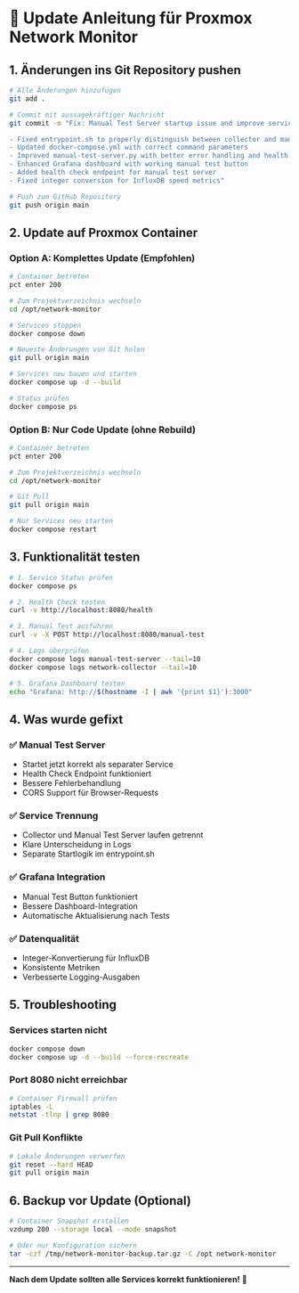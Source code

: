 # 🔄 Update Anleitung für Proxmox Network Monitor

## 1. Änderungen ins Git Repository pushen

```bash
# Alle Änderungen hinzufügen
git add .

# Commit mit aussagekräftiger Nachricht
git commit -m "Fix: Manual Test Server startup issue and improve service separation

- Fixed entrypoint.sh to properly distinguish between collector and manual-test-server
- Updated docker-compose.yml with correct command parameters
- Improved manual-test-server.py with better error handling and health checks
- Enhanced Grafana dashboard with working manual test button
- Added health check endpoint for manual test server
- Fixed integer conversion for InfluxDB speed metrics"

# Push zum GitHub Repository
git push origin main
```

## 2. Update auf Proxmox Container

### Option A: Komplettes Update (Empfohlen)
```bash
# Container betreten
pct enter 200

# Zum Projektverzeichnis wechseln
cd /opt/network-monitor

# Services stoppen
docker compose down

# Neueste Änderungen von Git holen
git pull origin main

# Services neu bauen und starten
docker compose up -d --build

# Status prüfen
docker compose ps
```

### Option B: Nur Code Update (ohne Rebuild)
```bash
# Container betreten
pct enter 200

# Zum Projektverzeichnis wechseln
cd /opt/network-monitor

# Git Pull
git pull origin main

# Nur Services neu starten
docker compose restart
```

## 3. Funktionalität testen

```bash
# 1. Service Status prüfen
docker compose ps

# 2. Health Check testen
curl -v http://localhost:8080/health

# 3. Manual Test ausführen
curl -v -X POST http://localhost:8080/manual-test

# 4. Logs überprüfen
docker compose logs manual-test-server --tail=10
docker compose logs network-collector --tail=10

# 5. Grafana Dashboard testen
echo "Grafana: http://$(hostname -I | awk '{print $1}'):3000"
```

## 4. Was wurde gefixt

### ✅ Manual Test Server
- Startet jetzt korrekt als separater Service
- Health Check Endpoint funktioniert
- Bessere Fehlerbehandlung
- CORS Support für Browser-Requests

### ✅ Service Trennung
- Collector und Manual Test Server laufen getrennt
- Klare Unterscheidung in Logs
- Separate Startlogik im entrypoint.sh

### ✅ Grafana Integration
- Manual Test Button funktioniert
- Bessere Dashboard-Integration
- Automatische Aktualisierung nach Tests

### ✅ Datenqualität
- Integer-Konvertierung für InfluxDB
- Konsistente Metriken
- Verbesserte Logging-Ausgaben

## 5. Troubleshooting

### Services starten nicht
```bash
docker compose down
docker compose up -d --build --force-recreate
```

### Port 8080 nicht erreichbar
```bash
# Container Firewall prüfen
iptables -L
netstat -tlnp | grep 8080
```

### Git Pull Konflikte
```bash
# Lokale Änderungen verwerfen
git reset --hard HEAD
git pull origin main
```

## 6. Backup vor Update (Optional)

```bash
# Container Snapshot erstellen
vzdump 200 --storage local --mode snapshot

# Oder nur Konfiguration sichern
tar -czf /tmp/network-monitor-backup.tar.gz -C /opt network-monitor
```

---

**Nach dem Update sollten alle Services korrekt funktionieren!** 🚀